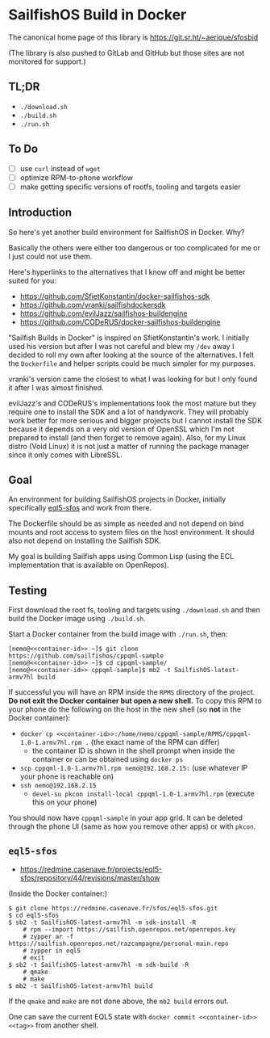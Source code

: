 # SailfishOS Build in Docker

The canonical home page of this library is https://git.sr.ht/~aerique/sfosbid

(The library is also pushed to GitLab and GitHub but those sites are not
monitored for support.)

## TL;DR

- `./download.sh`
- `./build.sh`
- `./run.sh`

## To Do

- [ ] use `curl` instead of `wget`
- [ ] optimize RPM-to-phone workflow
- [ ] make getting specific versions of rootfs, tooling and targets
      easier

## Introduction

So here's yet another build environment for SailfishOS in Docker. Why?

Basically the others were either too dangerous or too complicated for me
or I just could not use them.

Here's hyperlinks to the alternatives that I know off and might be
better suited for you:

- https://github.com/SfietKonstantin/docker-sailfishos-sdk
- https://github.com/vranki/sailfishdockersdk
- https://github.com/evilJazz/sailfishos-buildengine
- https://github.com/CODeRUS/docker-sailfishos-buildengine

"Sailfish Builds in Docker" is inspired on SfietKonstantin's work. I
initially used his version but after I was not careful and blew my
`/dev` away I decided to roll my own after looking at the source of the
alternatives. I felt the `Dockerfile` and helper scripts could be much
simpler for my purposes.

vranki's version came the closest to what I was looking for but I only
found it after I was almost finished.

evilJazz's and CODeRUS's implementations look the most mature but they
require one to install the SDK and a lot of handywork. They will
probably work better for more serious and bigger projects but I cannot
install the SDK because it depends on a very old version of OpenSSL
which I'm not prepared to install (and then forget to remove
again). Also, for my Linux distro (Void Linux) it is not just a matter
of running the package manager since it only comes with LibreSSL.

## Goal

An environment for building SailfishOS projects in Docker, initially
specifically [eql5-sfos](https://redmine.casenave.fr/projects/eql5-sfos/)
and work from there.

The Dockerfile should be as simple as needed and not depend on bind
mounts and root access to system files on the host environment. It
should also not depend on installing the Sailfish SDK.

My goal is building Sailfish apps using Common Lisp (using the ECL
implementation that is available on OpenRepos).

## Testing

First download the root fs, tooling and targets using `./download.sh`
and then build the Docker image using `./build.sh`.

Start a Docker container from the build image with `./run.sh`, then:

```
[nemo@<<container-id>> ~]$ git clone https://github.com/sailfishos/cppqml-sample
[nemo@<<container-id>> ~]$ cd cppqml-sample/
[nemo@<<container-id>> cppqml-sample]$ mb2 -t SailfishOS-latest-armv7hl build
```

If successful you will have an RPM inside the `RPMS` directory of the
project. **Do not exit the Docker container but open a new shell.** To
copy this RPM to your phone do the following on the host in the new
shell (so **not** in the Docker container):

- `docker cp <<container-id>>:/home/nemo/cppqml-sample/RPMS/cppqml-1.0-1.armv7hl.rpm .` (the exact name of the RPM can differ)
    - the container ID is shown in the shell prompt when inside the
      container or can be obtained using `docker ps`
- `scp cppqml-1.0-1.armv7hl.rpm nemo@192.168.2.15:` (use whatever IP
  your phone is reachable on)
- `ssh nemo@192.168.2.15`
    - `devel-su pkcon install-local cppqml-1.0-1.armv7hl.rpm` (execute
      this on your phone)

You should now have `cppqml-sample` in your app grid. It can be deleted
through the phone UI (same as how you remove other apps) or with
`pkcon`.

## `eql5-sfos`

- https://redmine.casenave.fr/projects/eql5-sfos/repository/44/revisions/master/show

(Inside the Docker container:)

```
$ git clone https://redmine.casenave.fr/sfos/eql5-sfos.git
$ cd eql5-sfos
$ sb2 -t SailfishOS-latest-armv7hl -m sdk-install -R
    # rpm --import https://sailfish.openrepos.net/openrepos.key
    # zypper ar -f https://sailfish.openrepos.net/razcampagne/personal-main.repo
    # zypper in eql5
    # exit
$ sb2 -t SailfishOS-latest-armv7hl -m sdk-build -R
    # qmake
    # make
$ mb2 -t SailfishOS-latest-armv7hl build
```

If the `qmake` and `make` are not done above, the `mb2 build` errors
out.

One can save the current EQL5 state with `docker commit <<container-id>>
<<tag>>` from another shell.

